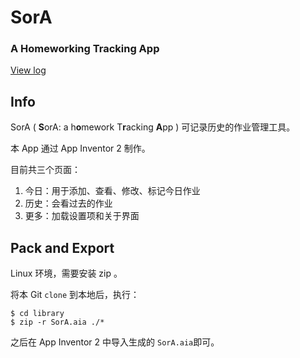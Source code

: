 # SorA

### A Homeworking Tracking App

[View log](https://github.com/Guyutongxue/SorA/blob/master/docs/log.md)

## Info

SorA ( **S**orA: a h**o**mework T**r**acking **A**pp )
可记录历史的作业管理工具。

本 App 通过 App Inventor 2 制作。

目前共三个页面：

1. 今日：用于添加、查看、修改、标记今日作业
2. 历史：会看过去的作业
3. 更多：加载设置项和关于界面

## Pack and Export

Linux 环境，需要安装 zip 。

将本 Git `clone` 到本地后，执行：

```
$ cd library
$ zip -r SorA.aia ./*
```
之后在 App Inventor 2 中导入生成的 `SorA.aia`即可。

